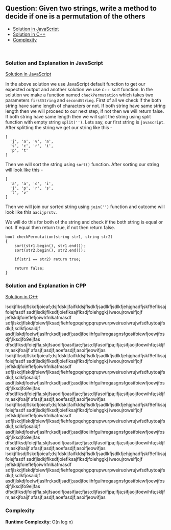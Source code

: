 ## Question: Given two strings, write a method to decide if one is a permutation of the others

- [Solution in JavaScript](#solution-and-explanation-in-javascript)
- [Solution in C++](#solution-and-explanation-in-cpp)
- [Complexity](#complexity)

<br>

### Solution and Explanation in JavaScript

[Solution in JavaScript](/Array%20and%20Strings/Array/CheckPermutation/checkPermutation.js)

In the above solution we use JavaScript default function to get our expected output and another solution we use c++ sort function. In the solution we make a function named `checkPermutation` which takes two parameters `firstString` and `secondString`. First of all we check if the both string have same length of characters or not. If both string have same string length then we will proceed to our next step, if not then we will return false. <br>
If both string have same length then we will split the string using split function with empty string `split('')`. Lets say, our first string is `javascript`. After splitting the string we get our string like this -

```
[
  'j', 'a', 'v', 'a',
  's', 'c', 'r', 'i',
  'p', 't'
]

```
Then we will sort the string using `sort()` function. After sorting our string will look like this -

```
[
  'a', 'a', 'c', 'i',
  'j', 'p', 'r', 's',
  't', 'v'
]
```
Then we will join our sorted string using `join('')` function and outcome will look like this `aacijprstv`. <br>

We will do this for both of the string and check if the both string is equal or not. If equal then return true, if not then return false.

```
bool checkPermutation(string str1, string str2)
{
    sort(str1.begin(), str1.end());
    sort(str2.begin(), str2.end());

    if(str1 == str2) return true;

    return false;
}
```

### Solution and Explanation in CPP

[Solution in C++](#)

lsdkjflksdjflskdfjoieaf;dsjfdskljfaifkldsjflsdkfjsadlkfjsdlkfjehjghadfjskf9eflksajfoiejfasdf
sadfjlsdkjflksdfjoieflksajflksdjfoiehggkj iweoujroweifjojf jeflskdjfoieflefjoiwhfnlkafmasdf
sdfjlskdjflskdjfoiewfjlksadjfiehfegpqehgpqrupwurpweiruoiwrujwfsdfuytoajfsdkjf;sdlkfjosaidjf
asdfjlskdjfoeiwfjaslfn;ksdfjsadfj;asdjfoeiihfguihregasgnsfgosifoiewfjoewjfosdjf;lksdjfo9eijfas
dfsdjflksdjfoiejfla;skjfsaodifjoasifjae;fjas;dljfasoifjpa;ifja;sifjaoijfoewihfa;skljfm;askjfoaijf
afasjf;asdjf;aoefasdjf;asoifjeowifjas
lsdkjflksdjflskdfjoieaf;dsjfdskljfaifkldsjflsdkfjsadlkfjsdlkfjehjghadfjskf9eflksajfoiejfasdf
sadfjlsdkjflksdfjoieflksajflksdjfoiehggkj iweoujroweifjojf jeflskdjfoieflefjoiwhfnlkafmasdf
sdfjlskdjflskdjfoiewfjlksadjfiehfegpqehgpqrupwurpweiruoiwrujwfsdfuytoajfsdkjf;sdlkfjosaidjf
asdfjlskdjfoeiwfjaslfn;ksdfjsadfj;asdjfoeiihfguihregasgnsfgosifoiewfjoewjfosdjf;lksdjfo9eijfas
dfsdjflksdjfoiejfla;skjfsaodifjoasifjae;fjas;dljfasoifjpa;ifja;sifjaoijfoewihfa;skljfm;askjfoaijf
afasjf;asdjf;aoefasdjf;asoifjeowifjas
lsdkjflksdjflskdfjoieaf;dsjfdskljfaifkldsjflsdkfjsadlkfjsdlkfjehjghadfjskf9eflksajfoiejfasdf
sadfjlsdkjflksdfjoieflksajflksdjfoiehggkj iweoujroweifjojf jeflskdjfoieflefjoiwhfnlkafmasdf
sdfjlskdjflskdjfoiewfjlksadjfiehfegpqehgpqrupwurpweiruoiwrujwfsdfuytoajfsdkjf;sdlkfjosaidjf
asdfjlskdjfoeiwfjaslfn;ksdfjsadfj;asdjfoeiihfguihregasgnsfgosifoiewfjoewjfosdjf;lksdjfo9eijfas
dfsdjflksdjfoiejfla;skjfsaodifjoasifjae;fjas;dljfasoifjpa;ifja;sifjaoijfoewihfa;skljfm;askjfoaijf
afasjf;asdjf;aoefasdjf;asoifjeowifjas
lsdkjflksdjflskdfjoieaf;dsjfdskljfaifkldsjflsdkfjsadlkfjsdlkfjehjghadfjskf9eflksajfoiejfasdf
sadfjlsdkjflksdfjoieflksajflksdjfoiehggkj iweoujroweifjojf jeflskdjfoieflefjoiwhfnlkafmasdf
sdfjlskdjflskdjfoiewfjlksadjfiehfegpqehgpqrupwurpweiruoiwrujwfsdfuytoajfsdkjf;sdlkfjosaidjf
asdfjlskdjfoeiwfjaslfn;ksdfjsadfj;asdjfoeiihfguihregasgnsfgosifoiewfjoewjfosdjf;lksdjfo9eijfas
dfsdjflksdjfoiejfla;skjfsaodifjoasifjae;fjas;dljfasoifjpa;ifja;sifjaoijfoewihfa;skljfm;askjfoaijf
afasjf;asdjf;aoefasdjf;asoifjeowifjas

### Complexity

**Runtime Complexity**: O(n log n)

